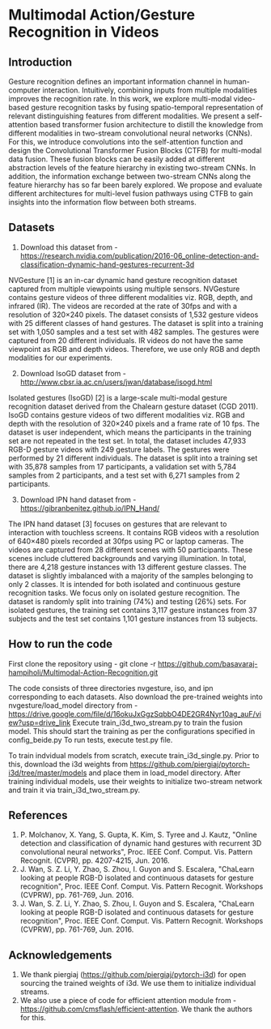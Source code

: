 # Multimodal Action/Gesture Recognition in Videos

## Introduction
Gesture recognition defines an important information channel in human-computer interaction. Intuitively, combining inputs from multiple modalities improves the recognition rate. In this work, we explore multi-modal video-based gesture recognition tasks by fusing spatio-temporal representation of relevant distinguishing features from different modalities. We present a self-attention based transformer fusion architecture to distill the knowledge from different modalities in two-stream convolutional neural networks (CNNs). For this, we introduce convolutions into the self-attention function and design the Convolutional Transformer Fusion Blocks (CTFB) for multi-modal data fusion. These fusion blocks can be easily added at different abstraction levels of the feature hierarchy in existing two-stream CNNs. In addition, the information exchange between two-stream CNNs along the feature hierarchy has so far been barely explored. We propose and evaluate different architectures for multi-level fusion pathways using CTFB to gain insights into the information flow between both streams.

## Datasets

1. Download this dataset from - https://research.nvidia.com/publication/2016-06_online-detection-and-classification-dynamic-hand-gestures-recurrent-3d
   
NVGesture [1] is an in-car dynamic hand gesture recognition dataset captured from multiple viewpoints using multiple sensors. NVGesture contains gesture videos of three different modalities viz. RGB, depth, and infrared (IR). The videos are recorded at the rate of 30fps and with a resolution of 320×240 pixels. The dataset consists of 1,532 gesture videos with 25 different classes of hand gestures. The dataset is split into a training set with 1,050 samples and a test set with 482 samples. The gestures were captured from 20 different individuals. IR videos do not have the same viewpoint as RGB and depth videos. Therefore, we use only RGB and depth modalities for our experiments.

2. Download IsoGD dataset from - http://www.cbsr.ia.ac.cn/users/jwan/database/isogd.html

Isolated gestures (IsoGD) [2]  is a large-scale multi-modal gesture recognition dataset derived from the Chalearn gesture dataset (CGD 2011). IsoGD contains gesture videos of two different modalities viz. RGB and depth with the resolution of 320×240 pixels and a frame rate of 10 fps. The dataset is user independent, which means the participants in the training set are not repeated in the test set. In total, the dataset includes 47,933 RGB-D gesture videos with 249 gesture labels. The gestures were performed by 21 different individuals. The dataset is split into a training set with 35,878 samples from 17 participants, a validation set with 5,784 samples from 2 participants, and a test set with 6,271 samples from 2 participants.

3. Download IPN hand dataset from - https://gibranbenitez.github.io/IPN_Hand/

The IPN hand dataset [3] focuses on gestures that are relevant to interaction with touchless screens. It contains RGB videos with a resolution of 640×480 pixels recorded at 30fps using PC or laptop cameras. The videos are captured from 28 different scenes with 50 participants. These scenes include cluttered backgrounds and varying illumination. In total, there are 4,218 gesture instances with 13 different gesture classes. The dataset is slightly imbalanced with a majority of the samples belonging to only 2 classes. It is intended for both isolated and continuous gesture recognition tasks. We focus only on isolated gesture recognition. The dataset is randomly split into training (74%) and testing (26%) sets. For isolated gestures, the training set contains 3,117 gesture instances from 37 subjects and the test set contains 1,101 gesture instances from 13 subjects.

## How to run the code

First clone the repository using - git clone -r https://github.com/basavaraj-hampiholi/Multimodal-Action-Recognition.git

The code consists of three directories nvgesture, iso, and ipn corresponding to each datasets.
Also download the pre-trained weights into nvgesture/load_model directory from - https://drive.google.com/file/d/16okuJxGgzSqbbO4DE2GR4Nyr10ag_auF/view?usp=drive_link
Execute train_i3d_two_stream.py to train the fusion model. This should start the training as per the configurations specified in config_beide.py
To run tests, execute test.py file.

To train indvidual models from scratch, execute train_i3d_single.py. Prior to this, download the i3d weights from https://github.com/piergiaj/pytorch-i3d/tree/master/models and place them in load_model directory. 
After training individual models, use their weights to initialize two-stream network and train it via train_i3d_two_stream.py. 

## References
1. P. Molchanov, X. Yang, S. Gupta, K. Kim, S. Tyree and J. Kautz, "Online detection and classification of dynamic hand gestures with recurrent 3D convolutional neural networks", Proc. IEEE Conf. Comput. Vis. Pattern Recognit. (CVPR), pp. 4207-4215, Jun. 2016.
2. J. Wan, S. Z. Li, Y. Zhao, S. Zhou, I. Guyon and S. Escalera, "ChaLearn looking at people RGB-D isolated and continuous datasets for gesture recognition", Proc. IEEE Conf. Comput. Vis. Pattern Recognit. Workshops (CVPRW), pp. 761-769, Jun. 2016.
3. J. Wan, S. Z. Li, Y. Zhao, S. Zhou, I. Guyon and S. Escalera, "ChaLearn looking at people RGB-D isolated and continuous datasets for gesture recognition", Proc. IEEE Conf. Comput. Vis. Pattern Recognit. Workshops (CVPRW), pp. 761-769, Jun. 2016.
   
## Acknowledgements
1. We thank piergiaj (https://github.com/piergiaj/pytorch-i3d) for open sourcing the trained weights of i3d. We use them to initialize individual streams.
2. We also use a piece of code for efficient attention module from - https://github.com/cmsflash/efficient-attention. We thank the authors for this. 
